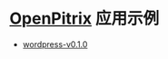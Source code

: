 # [OpenPitrix](https://github.com/openpitrix/openpitrix) 应用示例

- [wordpress-v0.1.0](wordpress/v0.1.0)

